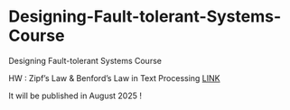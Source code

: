 # Designing-Fault-tolerant-Systems-Course
Designing Fault-tolerant Systems Course

HW : Zipf’s Law & Benford’s Law in Text Processing [LINK](https://github.com/matinfirooz/Zipf-s-Law-and-Benford-s-Law-in-Text-Processing.git)

It will be published in August 2025 !
